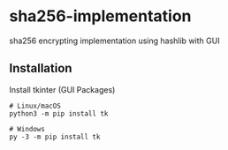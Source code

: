 # sha256-implementation
sha256 encrypting implementation using hashlib with GUI

## Installation
Install tkinter (GUI Packages)
```
# Linux/macOS
python3 -m pip install tk

# Windows
py -3 -m pip install tk
```
